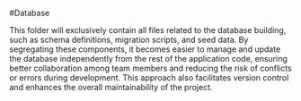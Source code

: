 #Database

This folder will exclusively contain all files related to the database building, 
such as schema definitions, migration scripts, and seed data. By segregating these components, it becomes easier to manage 
and update the database independently from the rest of the application code, ensuring better collaboration among team 
members and reducing the risk of conflicts or errors during development. This approach also facilitates version control 
and enhances the overall maintainability of the project.
